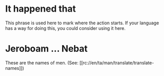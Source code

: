 # It happened that

This phrase is used here to mark where the action starts. If your language has a way for doing this, you could consider using it here.

# Jeroboam ... Nebat

These are the names of men. (See: [[rc://en/ta/man/translate/translate-names]])

